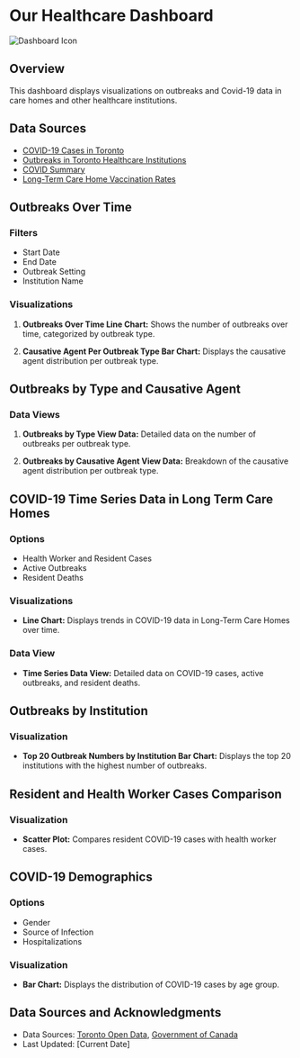 # Our Healthcare Dashboard

![Dashboard Icon](https://emojicombos.com/wp-content/uploads/2020/04/emoji-Dashboard-1.png)

## Overview

This dashboard displays visualizations on outbreaks and Covid-19 data in care homes and other healthcare institutions.

## Data Sources

- [COVID-19 Cases in Toronto](https://ckan0.cf.opendata.inter.prod-toronto.ca/dataset/covid-19-cases-in-toronto)
- [Outbreaks in Toronto Healthcare Institutions](https://ckan0.cf.opendata.inter.prod-toronto.ca/dataset/outbreaks-in-toronto-healthcare-institutions)
- [COVID Summary](covidsummary.csv)
- [Long-Term Care Home Vaccination Rates](ltc_immunization_data.csv)

## Outbreaks Over Time

### Filters
- Start Date
- End Date
- Outbreak Setting
- Institution Name

### Visualizations
1. **Outbreaks Over Time Line Chart:** Shows the number of outbreaks over time, categorized by outbreak type.

2. **Causative Agent Per Outbreak Type Bar Chart:** Displays the causative agent distribution per outbreak type.

## Outbreaks by Type and Causative Agent

### Data Views
1. **Outbreaks by Type View Data:** Detailed data on the number of outbreaks per outbreak type.

2. **Outbreaks by Causative Agent View Data:** Breakdown of the causative agent distribution per outbreak type.

## COVID-19 Time Series Data in Long Term Care Homes

### Options
- Health Worker and Resident Cases
- Active Outbreaks
- Resident Deaths

### Visualizations
- **Line Chart:** Displays trends in COVID-19 data in Long-Term Care Homes over time.

### Data View
- **Time Series Data View:** Detailed data on COVID-19 cases, active outbreaks, and resident deaths.

## Outbreaks by Institution

### Visualization
- **Top 20 Outbreak Numbers by Institution Bar Chart:** Displays the top 20 institutions with the highest number of outbreaks.

## Resident and Health Worker Cases Comparison

### Visualization
- **Scatter Plot:** Compares resident COVID-19 cases with health worker cases.

## COVID-19 Demographics

### Options
- Gender
- Source of Infection
- Hospitalizations

### Visualization
- **Bar Chart:** Displays the distribution of COVID-19 cases by age group.

## Data Sources and Acknowledgments

- Data Sources: [Toronto Open Data](https://open.toronto.ca/), [Government of Canada](https://www.canada.ca/)
- Last Updated: [Current Date]
